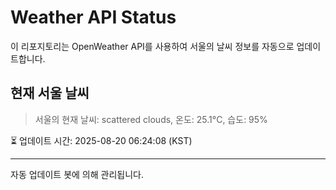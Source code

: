 
# Weather API Status

이 리포지토리는 OpenWeather API를 사용하여 서울의 날씨 정보를 자동으로 업데이트합니다.

## 현재 서울 날씨
> 서울의 현재 날씨: scattered clouds, 온도: 25.1°C, 습도: 95%

⏳ 업데이트 시간: 2025-08-20 06:24:08 (KST)

---
자동 업데이트 봇에 의해 관리됩니다.
